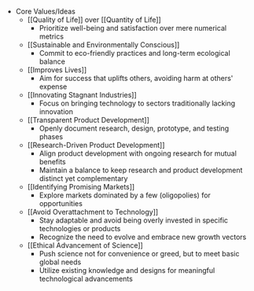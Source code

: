 - Core Values/Ideas
	- [[Quality of Life]] over [[Quantity of Life]]
		- Prioritize well-being and satisfaction over mere numerical metrics
	- [[Sustainable and Environmentally Conscious]]
		- Commit to eco-friendly practices and long-term ecological balance
	- [[Improves Lives]]
		- Aim for success that uplifts others, avoiding harm at others' expense
	- [[Innovating Stagnant Industries]]
		- Focus on bringing technology to sectors traditionally lacking innovation
	- [[Transparent Product Development]]
		- Openly document research, design, prototype, and testing phases
	- [[Research-Driven Product Development]]
		- Align product development with ongoing research for mutual benefits
		- Maintain a balance to keep research and product development distinct yet complementary
	- [[Identifying Promising Markets]]
		- Explore markets dominated by a few (oligopolies) for opportunities
	- [[Avoid Overattachment to Technology]]
		- Stay adaptable and avoid being overly invested in specific technologies or products
		- Recognize the need to evolve and embrace new growth vectors
	- [[Ethical Advancement of Science]]
		- Push science not for convenience or greed, but to meet basic global needs
		- Utilize existing knowledge and designs for meaningful technological advancements
